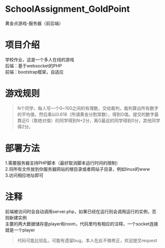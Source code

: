 # SchoolAssignment_GoldPoint
黄金点游戏-服务器（前后端）  
  
# 项目介绍  
学校作业，这是一个多人在线的游戏  
后端：基于websocket的PHP  
前端：bootstrap框架，自适应  
  
# 游戏规则
> N个同学，每人写一个0~100之间的有理数，交给裁判，裁判算出所有数字的平均值，然后乘以0.618（所谓黄金分割常数），得到G值。提交的数字最靠近G（取绝对值）的同学得到N+2分，离G最远的同学得到0分，其他同学得2分。  
  
# 部署方法
1.需要服务器支持PHP脚本（最好取消脚本运行时间的限制）  
2.将所有文件放到你服务器网站的根目录或者网站子目录，例如linux的www  
3.访问相应地址即可  
  
# 注释
前端被访问时会自动调用server.php，如果已经在运行则会调用运行的实例，否则新建实例  
主要的两大数据储存是player和room，代码里均有相应的注释，一个socket连接就是一个player  

> 代码可能比较乱，可能有遗留bug，本人在此不做修正，欢迎提交request
  
